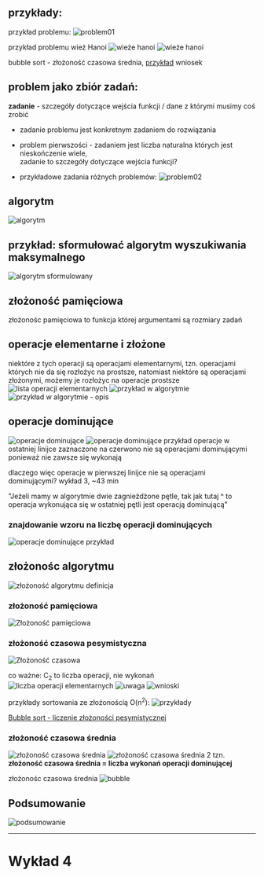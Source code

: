 
##  przykłady:
 przykład problemu:
 ![problem01](images/problem01.png) 
 
 przykład problemu wież Hanoi
 ![wieże hanoi](images/przyklad-problem-wiez.png) 
 ![wieże hanoi](images/przyklad-problem-wiez2.png) 
 
 bubble sort - złożoność czasowa średnia,
 [przykład](#bubble-przyklad01) wniosek
 
##  problem jako zbiór zadań:
**zadanie** - szczegóły dotyczące wejścia funkcji / dane z którymi
musimy coś zrobić
 * zadanie problemu jest konkretnym zadaniem do rozwiązania
 * problem pierwszości - zadaniem jest liczba naturalna których jest
   nieskończenie wiele, </br>
   zadanie to szczegóły dotyczące wejścia funkcji?
   
 * przykładowe zadania różnych problemów:
 ![problem02](images/problem02.png) 
 
 ## algorytm
 ![algorytm](images/algorytm.png) 
 
 ## przykład: sformułować algorytm wyszukiwania maksymalnego
 ![algorytm sformulowany](images/algorytm-sformulowany01.png) 
 
 ## złożoność pamięciowa
 złożonośc pamięciowa to funkcja której argumentami są rozmiary zadań

 ## operacje elementarne i złożone
 niektóre z tych operacji są operacjami elementarnymi, tzn. operacjami
 których nie da się rozłożyc na prostsze, natomiast niektóre są operacjami
 złożonymi, możemy je rozłożyc na operacje prostsze
 ![lista operacji elementarnych](images/operacje-elementarne01.png) 
 ![przykład w algorytmie](images/operacje-elementarne02.png) 
 ![przykład w algorytmie - opis](images/operacje-elementarne03.png) 
 
 ## operacje dominujące
 ![operacje dominujące](images/operacje-dominujace01.png) 
 ![operacje dominujące przykład](images/operacje-dominujace02.png) 
 operacje w ostatniej linijce zaznaczone na czerwono nie są operacjami
 dominującymi ponieważ nie zawsze się wykonają
 
 dlaczego więc operacje w pierwszej linijce nie są operacjami
 dominującymi? wykład 3, ~43 min
 
 "Jeżeli mamy w algorytmie dwie zagnieżdżone pętle, tak jak tutaj ^
  to operacja wykonująca się w ostatniej pętli jest operacją dominującą"
 
 ### <a name="bubblesort-O2">znajdowanie wzoru na liczbę operacji dominujących</a>
 
 ![operacje dominujące przykład](images/operacje-dominujace03.png) 
 
 ## złożonośc algorytmu
 ![złożoność algorytmu definicja](images/zlozonosc-algorytmu01.png) 
 
 ### złożoność pamięciowa
 ![Złożoność pamięciowa](images/zlozonosc-algorytmu02.png) 
 
 ### złożoność czasowa pesymistyczna
 ![Złożoność czasowa](images/zlozonosc-algorytmu03.png) 
 
 co ważne: C<sub>2</sub> to liczba operacji, nie wykonań
 ![liczba operacji elementarnych](images/zlozonosc-algorytmu04.png) 
 ![uwaga](images/zlozonosc-algorytmu05.png) 
 ![wnioski](images/zlozonosc-algorytmu06.png) 
 
 przykłady sortowania ze złożonością O(n<sup>2</sup>):
 ![przykłady](images/zlozonosc-algorytmu07.png) 
 
 [Bubble sort - liczenie złożoności pesymistycznej](#bubblesort-O2)
 
 
 ### złożoność czasowa średnia
 ![złożoność czasowa średnia](images/zlozonosc-algorytmu08.png) 
 ![złożoność czasowa średnia 2](images/zlozonosc-algorytmu09.png) 
 tzn. **złożoność czasowa średnia = liczba wykonań operacji dominującej**
 
 <a name="bubble-przyklad01">złożonośc czasowa średnia</a>
 ![bubble](images/zlozonosc-algorytmu10.png) 
 
 ## Podsumowanie
 ![podsumowanie](images/podsumowanie31.png) 
 
 --- 
  
 # Wykład 4
